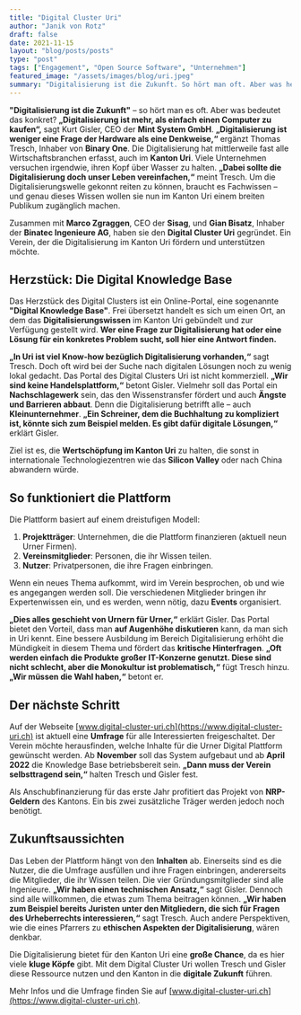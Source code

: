 ```yaml
---
title: "Digital Cluster Uri"
author: "Janik von Rotz"
draft: false
date: 2021-11-15
layout: "blog/posts/posts"
type: "post"
tags: ["Engagement", "Open Source Software", "Unternehmen"]
featured_image: "/assets/images/blog/uri.jpeg"
summary: "Digitalisierung ist die Zukunft. So hört man oft. Aber was heisst das konkret? «Digitalisierung ist mehr, als einfach einen Computer zu kaufen», sagt Kurt Gisler. Digitalisierung sei weniger eine Frag..."
---
```


**"Digitalisierung ist die Zukunft"** – so hört man es oft. Aber was bedeutet das konkret? **„Digitalisierung ist mehr, als einfach einen Computer zu kaufen“,** sagt Kurt Gisler, CEO der **Mint System GmbH**. **„Digitalisierung ist weniger eine Frage der Hardware als eine Denkweise,“** ergänzt Thomas Tresch, Inhaber von **Binary One**. Die Digitalisierung hat mittlerweile fast alle Wirtschaftsbranchen erfasst, auch im **Kanton Uri**. Viele Unternehmen versuchen irgendwie, ihren Kopf über Wasser zu halten. **„Dabei sollte die Digitalisierung doch unser Leben vereinfachen,“** meint Tresch. Um die Digitalisierungswelle gekonnt reiten zu können, braucht es Fachwissen – und genau dieses Wissen wollen sie nun im Kanton Uri einem breiten Publikum zugänglich machen.

Zusammen mit **Marco Zgraggen**, CEO der **Sisag**, und **Gian Bisatz**, Inhaber der **Binatec Ingenieure AG**, haben sie den **Digital Cluster Uri** gegründet. Ein Verein, der die Digitalisierung im Kanton Uri fördern und unterstützen möchte.

## Herzstück: Die Digital Knowledge Base

Das Herzstück des Digital Clusters ist ein Online-Portal, eine sogenannte **"Digital Knowledge Base"**. Frei übersetzt handelt es sich um einen Ort, an dem das **Digitalisierungswissen** im Kanton Uri gebündelt und zur Verfügung gestellt wird. **Wer eine Frage zur Digitalisierung hat oder eine Lösung für ein konkretes Problem sucht, soll hier eine Antwort finden.**

**„In Uri ist viel Know-how bezüglich Digitalisierung vorhanden,“** sagt Tresch. Doch oft wird bei der Suche nach digitalen Lösungen noch zu wenig lokal gedacht. Das Portal des Digital Clusters Uri ist nicht kommerziell. **„Wir sind keine Handelsplattform,“** betont Gisler. Vielmehr soll das Portal ein **Nachschlagewerk** sein, das den Wissenstransfer fördert und auch **Ängste und Barrieren abbaut**. Denn die Digitalisierung betrifft alle – auch **Kleinunternehmer**. **„Ein Schreiner, dem die Buchhaltung zu kompliziert ist, könnte sich zum Beispiel melden. Es gibt dafür digitale Lösungen,“** erklärt Gisler.

Ziel ist es, die **Wertschöpfung im Kanton Uri** zu halten, die sonst in internationale Technologiezentren wie das **Silicon Valley** oder nach China abwandern würde.

## So funktioniert die Plattform

Die Plattform basiert auf einem dreistufigen Modell:

1. **Projektträger**: Unternehmen, die die Plattform finanzieren (aktuell neun Urner Firmen).
2. **Vereinsmitglieder**: Personen, die ihr Wissen teilen.
3. **Nutzer**: Privatpersonen, die ihre Fragen einbringen.

Wenn ein neues Thema aufkommt, wird im Verein besprochen, ob und wie es angegangen werden soll. Die verschiedenen Mitglieder bringen ihr Expertenwissen ein, und es werden, wenn nötig, dazu **Events** organisiert.

**„Dies alles geschieht von Urnern für Urner,“** erklärt Gisler. Das Portal bietet den Vorteil, dass man **auf Augenhöhe diskutieren** kann, da man sich in Uri kennt. Eine bessere Ausbildung im Bereich Digitalisierung erhöht die Mündigkeit in diesem Thema und fördert das **kritische Hinterfragen**. **„Oft werden einfach die Produkte großer IT-Konzerne genutzt. Diese sind nicht schlecht, aber die Monokultur ist problematisch,“** fügt Tresch hinzu. **„Wir müssen die Wahl haben,“** betont er.

## Der nächste Schritt

Auf der Webseite [www.digital-cluster-uri.ch](https://www.digital-cluster-uri.ch) ist aktuell eine **Umfrage** für alle Interessierten freigeschaltet. Der Verein möchte herausfinden, welche Inhalte für die Urner Digital Plattform gewünscht werden. Ab **November** soll das System aufgebaut und ab **April 2022** die Knowledge Base betriebsbereit sein. **„Dann muss der Verein selbsttragend sein,“** halten Tresch und Gisler fest.

Als Anschubfinanzierung für das erste Jahr profitiert das Projekt von **NRP-Geldern** des Kantons. Ein bis zwei zusätzliche Träger werden jedoch noch benötigt.

## Zukunftsaussichten

Das Leben der Plattform hängt von den **Inhalten** ab. Einerseits sind es die Nutzer, die die Umfrage ausfüllen und ihre Fragen einbringen, andererseits die Mitglieder, die ihr Wissen teilen. Die vier Gründungsmitglieder sind alle Ingenieure. **„Wir haben einen technischen Ansatz,“** sagt Gisler. Dennoch sind alle willkommen, die etwas zum Thema beitragen können. **„Wir haben zum Beispiel bereits Juristen unter den Mitgliedern, die sich für Fragen des Urheberrechts interessieren,“** sagt Tresch. Auch andere Perspektiven, wie die eines Pfarrers zu **ethischen Aspekten der Digitalisierung**, wären denkbar.

Die Digitalisierung bietet für den Kanton Uri eine **große Chance**, da es hier viele **kluge Köpfe** gibt. Mit dem Digital Cluster Uri wollen Tresch und Gisler diese Ressource nutzen und den Kanton in die **digitale Zukunft** führen.

Mehr Infos und die Umfrage finden Sie auf [www.digital-cluster-uri.ch](https://www.digital-cluster-uri.ch).
